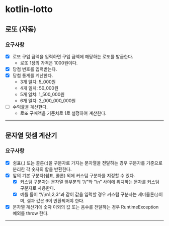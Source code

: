 # kotlin-lotto

## 로또 (자동)

### 요구사항
- [x] 로또 구입 금액을 입력하면 구입 금액에 해당하는 로또를 발급한다.
  - 로또 1장의 가격은 1000원이다.
- [x] 당첨 번호를 입력받는다.
- [x] 당첨 통계를 계산한다.
  - 3개 일치: 5_000원
  - 4개 일치: 50_000원
  - 5개 일치: 1_500_000원
  - 6개 일치: 2_000_000_000원
- [ ] 수익률을 계산한다.
  - 로또 구매액을 기준치로 1로 설정하여 계산한다.


---

## 문자열 덧셈 계산기

### 요구사항
- [x] 쉼표(,) 또는 콜론(:)을 구분자로 가지는 문자열을 전달하는 경우 구분자를 기준으로 분리한 각 숫자의 합을 반환한다.
- [x] 앞의 기본 구분자(쉼표, 콜론) 외에 커스텀 구분자를 지정할 수 있다.
  - [x] 커스텀 구분자는 문자열 앞부분의 “//”와 “\n” 사이에 위치하는 문자를 커스텀 구분자로 사용한다.
  - [x] 예를 들어 “//;\n1;2;3”과 같이 값을 입력할 경우 커스텀 구분자는 세미콜론(;)이며, 결과 값은 6이 반환되어야 한다.
- [x] 문자열 계산기에 숫자 이외의 값 또는 음수를 전달하는 경우 RuntimeException 예외를 throw 한다.

---